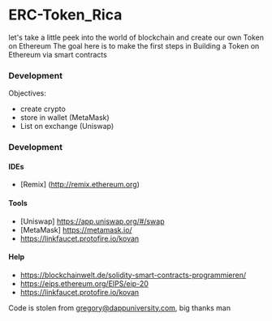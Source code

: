 # ERC-Token_Rica
let's take a little peek into the world of blockchain and create our own Token on Ethereum
The goal here is to make the first steps in Building a Token on Ethereum via smart contracts


### Development
Objectives:
* create crypto
* store in wallet (MetaMask)
* List on exchange (Uniswap)

### Development

#### IDEs
* [Remix] (http://remix.ethereum.org) 

#### Tools
* [Uniswap] https://app.uniswap.org/#/swap
* [MetaMask] https://metamask.io/
* https://linkfaucet.protofire.io/kovan 

#### Help
* https://blockchainwelt.de/solidity-smart-contracts-programmieren/
* https://eips.ethereum.org/EIPS/eip-20
* https://linkfaucet.protofire.io/kovan  

Code is stolen from gregory@dappuniversity.com, big thanks man
